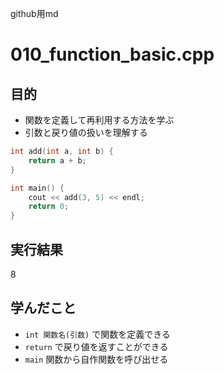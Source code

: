 github用md

# 010_function_basic.cpp

## 目的
- 関数を定義して再利用する方法を学ぶ
- 引数と戻り値の扱いを理解する

```cpp
int add(int a, int b) {
    return a + b;
}

int main() {
    cout << add(3, 5) << endl;
    return 0;
}
```

## 実行結果
8

## 学んだこと
- `int 関数名(引数)` で関数を定義できる
- `return` で戻り値を返すことができる
- `main` 関数から自作関数を呼び出せる